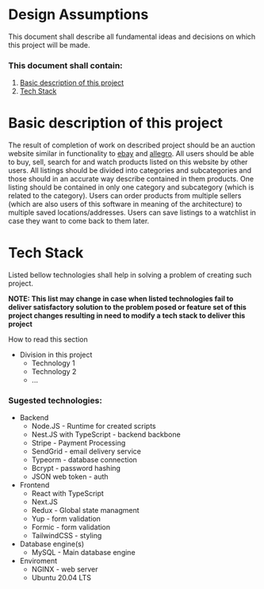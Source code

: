# Design Assumptions

This document shall describe all fundamental ideas and decisions on which this project will be made.

### This document shall contain:

1. [Basic description of this project](#Basic-description-of-this-project)
2. [Tech Stack](#Tech-Stack)

# Basic description of this project

The result of completion of work on described project should be an auction website similar in functionality to [ebay](https://ebay.com) and [allegro](https://allegro.pl). All users should be able to buy, sell, search for and watch products listed on this website by other users. All listings should be divided into categories and subcategories and those should in an accurate way describe contained in them products. One listing should be contained in only one category and subcategory (which is related to the category). Users can order products from multiple sellers (which are also users of this software in meaning of the architecture) to multiple saved locations/addresses. Users can save listings to a watchlist in case they want to come back to them later.

# Tech Stack

Listed bellow technologies shall help in solving a problem of creating such project.

**NOTE: This list may change in case when listed technologies fail to deliver satisfactory solution to the problem posed or feature set of this project changes resulting in need to modify a tech stack to deliver this project**

How to read this section
- Division in this project
    - Technology 1
    - Technology 2
    - ...

### Sugested technologies:

- Backend
    - Node.JS - Runtime for created scripts
    - Nest.JS with TypeScript - backend backbone
    - Stripe - Payment Processing
    - SendGrid - email delivery service
    - Typeorm - database connection
    - Bcrypt - password hashing
    - JSON web token - auth
- Frontend
    - React with TypeScript
    - Next.JS
    - Redux - Global state managment
    - Yup - form validation
    - Formic - form validation
    - TailwindCSS - styling
- Database engine(s)
    - MySQL - Main database engine
- Enviroment
    - NGINX - web server
    - Ubuntu 20.04 LTS
